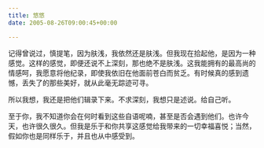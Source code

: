 ```yaml
---
title: 悠悠
date: 2005-08-26T09:00:45+00:00

---
```

记得曾说过，慎提笔，因为肤浅，我依然还是肤浅。但我现在拾起他，是因为一种感觉。这样的感觉，即便还说不上深刻，那也绝不是肤浅。这我能拥有的最高尚的情感呵，我愿意将他纪录，即使我依旧在他面前苍白而贫乏。有时候真的感到遗憾，丢失了的那些美好，就从此毫无踪迹可寻。

所以我想，我还是把他们辑录下来。不求深刻，我想只是述说。给自己听。

至于你，我不知道你会在何时看到这些自语呢喃，甚至是否会遇到他们。也许今天，也许很久很久。但我是乐于和你共享这感觉给我带来的一切幸福喜悦；当然，假如你也是同样乐于，并且也从中感受到。
